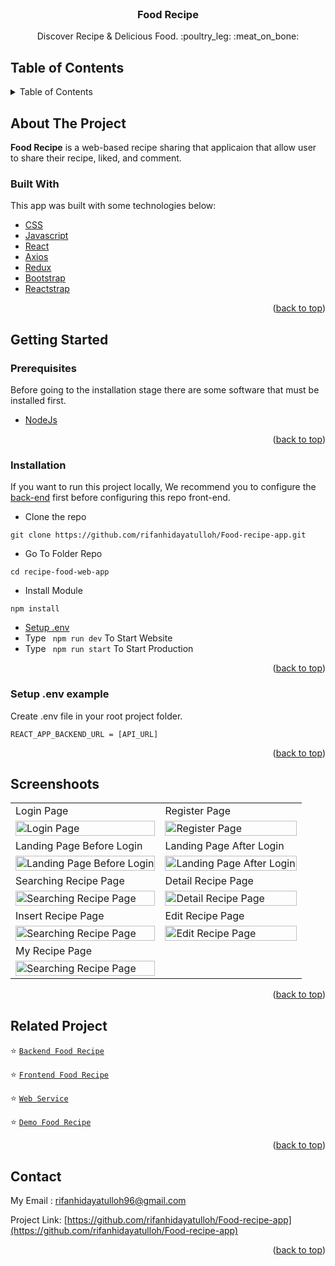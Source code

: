 <div id="top"></div>

<!-- PROJECT LOGO -->
<br />
<div align="center">

  <h3 align="center">Food Recipe</h3>

  <p align="center">
    Discover Recipe & Delicious Food. :poultry_leg: :meat_on_bone:
    <br />
  </p>
</div>

<!-- TABLE OF CONTENTS -->
 ## Table of Contents

<details>
  <summary>Table of Contents</summary>
  <ol>
    <li>
      <a href="#about-the-project">About The Project</a>
      <ul>
        <li><a href="#built-with">Built With</a></li>
      </ul>
    </li>
    <li>
      <a href="#getting-started">Getting Started</a>
      <ul>
        <li><a href="#prerequisites">Prerequisites</a></li>
        <li><a href="#installation">Installation</a></li>
        <li><a href="#setup-env-example">Setup .env example</a></li>
      </ul>
    </li>
    <li><a href="#screenshoots">Screenshots</a></li>
    <li><a href="#related-project">Related Project</a></li>
    <li><a href="#contact">Contact</a></li>
  </ol>
</details>

<!-- ABOUT THE PROJECT -->
## About The Project
**Food Recipe** is a web-based recipe sharing that applicaion that allow user to share their recipe, liked, and comment.

### Built With
This app was built with some technologies below:
* [CSS](https://developer.mozilla.org/en-US/docs/Web/CSS?retiredLocale=id)
* [Javascript](https://www.javascript.com/)
* [React](https://reactjs.org)
* [Axios](https://axios-http.com/)
* [Redux](https://redux.js.org/)
* [Bootstrap](https://getbootstrap.com/)
* [Reactstrap](https://reactstrap.github.io/)

<p align="right">(<a href="#top">back to top</a>)</p>

<!-- GETTING STARTED -->
## Getting Started

### Prerequisites

Before going to the installation stage there are some software that must be installed first.

* [NodeJs](https://nodejs.org/en/download/)

<p align="right">(<a href="#top">back to top</a>)</p>

### Installation

If you want to run this project locally, We recommend you to configure the [back-end](https://github.com/rifanhidayatulloh/Food-recipe-api) first before configuring this repo front-end.
- Clone the repo
```
git clone https://github.com/rifanhidayatulloh/Food-recipe-app.git
```
- Go To Folder Repo
```
cd recipe-food-web-app
```
- Install Module
```
npm install
```
- <a href="#setup-env">Setup .env</a>
- Type ` npm run dev` To Start Website
- Type ` npm run start` To Start Production

<p align="right">(<a href="#top">back to top</a>)</p>

### Setup .env example
Create .env file in your root project folder.
```
REACT_APP_BACKEND_URL = [API_URL]
```

<p align="right">(<a href="#top">back to top</a>)</p>

## Screenshoots
<p align="center" display=flex>
<table>

  <tr>
    <td>Login Page</td>
    <td>Register Page</td>
  </tr>
  <tr>
    <td><image src="https://i.postimg.cc/Pxr3MWfv/Food-Recipe.png" alt="Login Page" width=100%></td>
    <td><image src="https://i.postimg.cc/cLWC8YV3/Food-Recipe-1.png" alt="Register Page" width=100%/></td>
  </tr>
  
  <tr>
    <td>Landing Page Before Login</td>
    <td>Landing Page After Login</td>
  </tr> 
  <tr>
    <td><image src="https://i.postimg.cc/GmMRhyrd/Food-Recipe-2.png" alt="Landing Page Before Login" width=100%></td>
    <td><image src="https://i.postimg.cc/kgDJScTB/Food-Recipe-3.png" alt="Landing Page After Login" width=100%/></td>
  </tr>
  
  <tr>
    <td>Searching Recipe Page</td>
    <td>Detail Recipe Page</td>
  </tr>
  <tr>
    <td><image src="https://i.postimg.cc/3RYzXr3n/Food-Recipe-4.png" alt="Searching Recipe Page" width=100%></td>
    <td><image src="https://i.postimg.cc/76CMKmzc/Food-Recipe-7.png" alt="Detail Recipe Page" width=100%/></td>
  </tr>
  
  <tr>
    <td>Insert Recipe Page</td>
    <td>Edit Recipe Page</td>
  </tr>
  <tr>
    <td><image src="https://i.postimg.cc/nrvyBsDR/Food-Recipe-5.png" alt="Searching Recipe Page" width=100%></td>
    <td><image src="https://i.postimg.cc/d0RKLj3b/Food-Recipe-9.png" alt="Edit Recipe Page" width=100%/></td>
  </tr>
  
  <tr>
    <td>My Recipe Page</td>
  </tr>
  <tr>
    <td><image src="https://i.postimg.cc/ncFR0wbc/Food-Recipe-8.png" alt="Searching Recipe Page" width=100%></td>
  </tr>

</table>
      
</p>

<p align="right">(<a href="#top">back to top</a>)</p>

## Related Project
:star: [`Backend Food Recipe`](https://github.com/rifanhidayatulloh/Food-recipe-api)

:star: [`Frontend Food Recipe`](https://github.com/rifanhidayatulloh/Food-recipe-app)

:star: [`Web Service`](https://share-recipe-food-api.herokuapp.com/)

:star: [`Demo Food Recipe`](https://food-recipe-app-one.vercel.app/)

<p align="right">(<a href="#top">back to top</a>)</p>

## Contact

My Email : rifanhidayatulloh96@gmail.com

Project Link: [https://github.com/rifanhidayatulloh/Food-recipe-app](https://github.com/rifanhidayatulloh/Food-recipe-app)

<p align="right">(<a href="#top">back to top</a>)</p>

